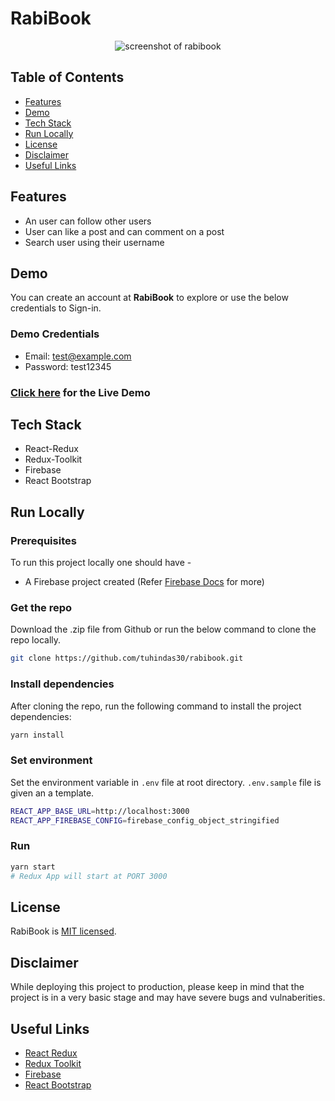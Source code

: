 # RabiBook

<p align="center">
  <img alt="screenshot of rabibook" src="https://i.imgur.com/un2d0Op.png">
</p>

## Table of Contents

- [Features](#features)
- [Demo](#demo)
- [Tech Stack](#tech-stack)
- [Run Locally](#run-locally)
- [License](#license)
- [Disclaimer](#disclaimer)
- [Useful Links](#useful-links)

## Features

- An user can follow other users
- User can like a post and can comment on a post
- Search user using their username

## Demo

You can create an account at **RabiBook** to explore or use the below credentials to Sign-in.

### Demo Credentials

- Email: test@example.com
- Password: test12345

### [Click here](https://rabibook.web.app/) for the Live Demo

## Tech Stack

- React-Redux
- Redux-Toolkit
- Firebase
- React Bootstrap

## Run Locally

### Prerequisites

To run this project locally one should have -

- A Firebase project created (Refer [Firebase Docs](https://firebase.google.com/docs/web/setup) for more)

### Get the repo

Download the .zip file from Github or run the below command to clone the repo locally.

```bash
git clone https://github.com/tuhindas30/rabibook.git
```

### Install dependencies

After cloning the repo, run the following command to install the project dependencies:

```bash
yarn install
```

### Set environment

Set the environment variable in `.env` file at root directory. `.env.sample` file is given an a template.

```bash
REACT_APP_BASE_URL=http://localhost:3000
REACT_APP_FIREBASE_CONFIG=firebase_config_object_stringified
```

### Run

```bash
yarn start
# Redux App will start at PORT 3000
```

## License

RabiBook is [MIT licensed](http://opensource.org/licenses/MIT).

## Disclaimer

While deploying this project to production, please keep in mind that the project is in a very basic stage and may have severe bugs and vulnaberities.

## Useful Links

- [React Redux](https://react-redux.js.org/)
- [Redux Toolkit](https://redux-toolkit.js.org/)
- [Firebase](https://firebase.google.com)
- [React Bootstrap](https://react-bootstrap.github.io/)
